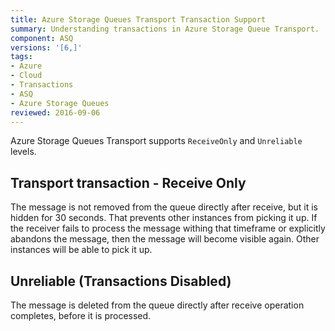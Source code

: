```yaml
---
title: Azure Storage Queues Transport Transaction Support
summary: Understanding transactions in Azure Storage Queue Transport.
component: ASQ
versions: '[6,]'
tags:
- Azure
- Cloud
- Transactions
- ASQ
- Azure Storage Queues
reviewed: 2016-09-06
---
```


Azure Storage Queues Transport supports `ReceiveOnly` and `Unreliable` levels.

## Transport transaction - Receive Only

The message is not removed from the queue directly after receive, but it is hidden for 30 seconds. That prevents other instances from picking it up. If the receiver fails to process the message withing that timeframe or explicitly abandons the message, then the message will become visible again. Other instances will be able to pick it up.


## Unreliable (Transactions Disabled)

The message is deleted from the queue directly after receive operation completes, before it is processed.